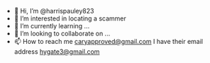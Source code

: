 - 👋 Hi, I’m @harrispauley823
- 👀 I’m interested in locating a scammer
- 🌱 I’m currently learning ...
- 💞️ I’m looking to collaborate on ...
- 📫 How to reach me caryapproved@gmail.com 
I have their email address hygate3@gmail.com
<!---
harrispauley823/harrispauley823 is a ✨ special ✨ repository because its `README.md` (this file) appears on your GitHub profile.
You can click the Preview link to take a look at your changes.
--->
